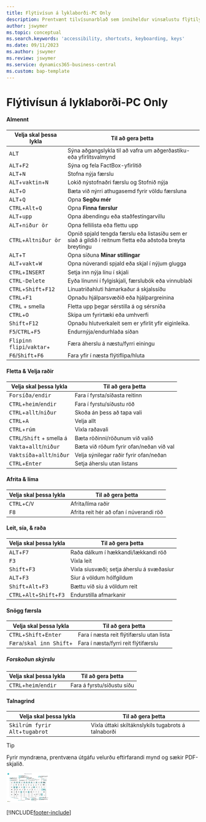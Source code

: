 ```yaml
---
title: Flýtivísun á lyklaborði-PC Only
description: Prentvænt tilvísunarblað sem inniheldur vinsælustu flýtilyklana fyrir tölvunotendur.
author: jswymer
ms.topic: conceptual
ms.search.keywords: 'accessibility, shortcuts, keyboarding, keys'
ms.date: 09/11/2023
ms.author: jswymer
ms.review: jswymer
ms.service: dynamics365-business-central
ms.custom: bap-template
---
```


# <a name="keyboard-quick-reference---pc-only"></a>Flýtivísun á lyklaborði-PC Only

#### <a name="general"></a>Almennt

|Velja skal þessa lykla|Til að gera þetta|  
|-|-|
|<kbd>ALT</kbd>|Sýna aðgangslykla til að vafra um aðgerðastiku-eða yfirlitsvalmynd|
|<kbd>ALT</kbd>+<kbd>F2</kbd>|Sýna og fela FactBox-yfirlitið|
|<kbd>ALT</kbd>+<kbd>N</kbd>|Stofna nýja færslu|
|<kbd>ALT</kbd>+<kbd>vaktin</kbd>+<kbd>N</kbd>|Lokið nýstofnaðri færslu og Stofnið nýja|
|<kbd>ALT</kbd>+<kbd>O</kbd>|Bæta við nýrri athugasemd fyrir völdu færsluna|
|<kbd>ALT</kbd>+<kbd>Q</kbd>|Opna **Segðu mér**|
|<kbd>CTRL</kbd>+<kbd>Alt</kbd>+<kbd>Q</kbd>|Opna **Finna færslur**|
|<kbd>ALT</kbd>+<kbd>upp</kbd>|Opna ábendingu eða staðfestingarvillu|
|<kbd>ALT</kbd>+<kbd>niður ör</kbd>|Opna fellilista eða flettu upp|
|<kbd>CTRL</kbd>+<kbd>Alt</kbd><kbd>niður ör</kbd>|Opnið spjald tengda færslu eða listasíðu sem er síað á gildið í reitnum fletta eða aðstoða breyta breytingu|
|<kbd>ALT</kbd>+<kbd>T</kbd>|Opna síðuna **Mínar stillingar**|
|<kbd>ALT</kbd>+<kbd>vakt</kbd>+<kbd>W</kbd>|Opna núverandi spjald eða skjal í nýjum glugga|
|<kbd>CTRL</kbd>+<kbd>INSERT</kbd>|Setja inn nýja línu í skjali|
|<kbd>CTRL</kbd>-<kbd>Delete</kbd>|Eyða línunni í fylgiskjali, færslubók eða vinnublaði|
|<kbd>CTRL</kbd>+<kbd>Shift</kbd>+<kbd>F12</kbd>|Línuatriðahluti hámarkaður á skjalssíðu|
|<kbd>CTRL</kbd>+<kbd>F1</kbd>|Opnaðu hjálparsvæðið eða hjálpargreinina|
|<kbd>CTRL</kbd> + smella|Fletta upp þegar sérstilla á og sérsníða|
|<kbd>CTRL</kbd>+<kbd>O</kbd>|Skipa um fyrirtæki eða umhverfi|
|<kbd>Shift</kbd>+<kbd>F12</kbd>|Opnaðu hlutverkaleit sem er yfirlit yfir eiginleika.|
|<kbd>F5</kbd>/<kbd>CTRL</kbd>+<kbd>F5</kbd>|Endurnýja/endurhlaða síðan|
|<kbd>Flipinn flipi</kbd>/<kbd>vaktar</kbd>+<kbd></kbd>|Færa áherslu á næstu/fyrri einingu|
|<kbd>F6</kbd>/<kbd>Shift</kbd>+<kbd>F6</kbd>|Fara yfir í næsta flýtiflipa/hluta|

#### <a name="navigate--select-rows"></a>Fletta & Velja raðir

|Velja skal þessa lykla|Til að gera þetta|
|-|-|
|<kbd> Forsíða/endir|Fara í fyrsta/síðasta reitinn|
|<kbd>CTRL</kbd>+<kbd>heim</kbd>/<kbd>endir</kbd>|Fara í fyrstu/síðustu röð|
|<kbd>CTRL</kbd>+<kbd>allt</kbd>/<kbd>niður</kbd>|Skoða án þess að tapa vali|
|<kbd>CTRL</kbd>+<kbd>A</kbd>|Velja allt|
|<kbd>CTRL</kbd>+<kbd>rúm</kbd>|Víxla raðavali|
|<kbd>CTRL</kbd>/<kbd>Shift</kbd> + smella á|Bæta röðinni/röðunum við valið|
|<kbd>Vakta</kbd>+<kbd>allt</kbd>/<kbd>niður</kbd>|Bæta við röðum fyrir ofan/neðan við val|
|<kbd>Vaktsíða</kbd>+<kbd>allt</kbd>/<kbd>niður</kbd>|Velja sýnilegar raðir fyrir ofan/neðan|
|<kbd>CTRL</kbd>+<kbd>Enter</kbd>|Setja áherslu utan listans|

#### <a name="copy--paste"></a>Afrita & líma

|Velja skal þessa lykla|Til að gera þetta|
|-|-|
|<kbd>CTRL</kbd>+<kbd>C</kbd>/<kbd>V</kbd>|Afrita/líma raðir|
|<kbd>F8</kbd>|Afrita reit hér að ofan í núverandi röð|

#### <a name="search-filter--sort"></a>Leit, sía, & raða

|Velja skal þessa lykla|Til að gera þetta|
|-|-|
|<kbd>ALT</kbd>+<kbd>F7</kbd>|Raða dálkum í hækkandi/lækkandi röð|
|<kbd>F3</kbd>|Víxla leit|
|<kbd>Shift</kbd>+<kbd>F3</kbd>|Víxla síusvæði; setja áherslu á svæðasíur|
|<kbd>ALT</kbd>+<kbd>F3</kbd>|Síur á völdum hólfgildum|
|<kbd>Shift</kbd>+<kbd>Alt</kbd>+<kbd>F3</kbd>|Bættu við síu á völdum reit|
|<kbd>CTRL</kbd>+<kbd>Alt</kbd>+<kbd>Shift</kbd>+<kbd>F3</kbd>|Endurstilla afmarkanir|

#### <a name="quick-entry"></a>Snögg færsla

|Velja skal þessa lykla|Til að gera þetta|
|-|-|
|<kbd>CTRL</kbd>+<kbd>Shift</kbd>+<kbd>Enter</kbd>|Fara í næsta reit flýtifærslu utan lista|
|<kbd>Færa</kbd>/<kbd>skal inn Shift</kbd>+<kbd></kbd>|Fara í næsta/fyrri reit flýtifærslu|

##### <a name="report-preview"></a>Forskoðun skýrslu

|Velja skal þessa lykla|Til að gera þetta|
|-|-|
|<kbd>CTRL</kbd>+<kbd>heim</kbd>/<kbd>endir</kbd>|Fara á fyrstu/síðustu síðu|

#### <a name="numeric-keypad"></a>Talnagrind

|Velja skal þessa lykla|Til að gera þetta|  
|-|-|
|<kbd>Skilrúm fyrir Alt</kbd>+<kbd>tugabrot</kbd>|Víxla úttaki skiltáknslykils tugabrots á talnaborði|

> [!TIP]
> Fyrir myndræna, prentvæna útgáfu velurðu eftirfarandi mynd og sækir PDF-skjalið.
>
> [![Tákn sem opnar PDF.](media/keyboard_shortcut_inline.png)](media/keyboard_shortcuts.pdf)


[!INCLUDE[footer-include](includes/footer-banner.md)]
